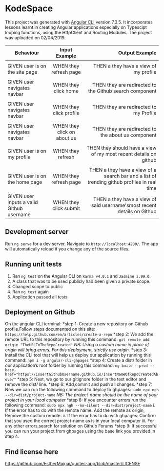 # KodeSpace
This project was generated with [Angular CLI](https://github.com/angular/angular-cli) version 7.3.5. It incorporates lessons learnt in creating Angular applications especially on Typescipt looping functions, using the HttpClient and Routing Modules. The project was uploaded on 02/04/2019.

| Behaviour                       | Input Example                    | Output Example  				                 |
| ------------------------------- |:--------------------------------:| --------------------------------------: |
| 			                          | 			                           | 						 		                         |
| GIVEN user is on the site page  | WHEN they refresh page	         | THEN a they have a view of my profile                            |
| 			                          | 			                           | 						 		                         |
| GIVEN user navigates navbar 	| WHEN they click home         | THEN they are redirected to the Github search component                        |
| 			          | 			             | 						 		 | 
| GIVEN user navigates navbar       | WHEN they click profile    | THEN they are redirected to my Profile                  |
| 			          | 			             | 						 		 |
| GIVEN user navigates navbar        | WHEN they click on about us          | THEN they are redirected to the about us  component                        | 
| 			          | 			             | 						 		 |
| GIVEN user is on my profile       | WHEN they refresh            | THEN they should have a view of my most recent details on github				 |
| 			          | 			             | 						 		 || 			                          | 			                           | 						 		                         |
| GIVEN user is on the home page| WHEN they refresh page	         | THEN a they have a view of a search bar and a list of trending github profiles in real time                            || 			                          | 			                           | 						 		                         |
| GIVEN user inputs a valid Github username  | WHEN they click submit         | THEN a they have a view of said username'smost recent details on Github                            |

## Development server

Run `ng serve` for a dev server. Navigate to `http://localhost:4200/`. The app will automatically reload if you change any of the source files.

## Running unit tests

1. Ran `ng test` on the Angular CLI on `Karma v4.0.1`  and `Jasmine 2.99.0`. 
2. A class that was to be used publicly had been given a private scope.
3. Changed scope to public
4. Ran `ng test` again 
5. Application passed all tests

## Deployment on Github
On the angular CLI terminal:
*step 1:  Create a new repository on Github profile.Follow steps documented on this site:
`https://help.github.com/en/articles/create-a-repo`
*step 2:  We add the remote URL to this repository by running this command:
`git remote add origin "TheURLToTheRepoCreated"`
*NB: Using a custom name in place of origin will bring errors. For this deployment, strictly use origin.*
*step 3:  Install the CLI tool that will help us deploy our application by running this command: 
`npm i -g angular-cli-ghpages`
*step 4: Create a dist/ folder in our application’s root folder by running this command:
`ng build --prod --base-href="https://InsertGithubUsername.github.io/InsertNameOfRepoCreatedAbove/"`
*step 5: Next, we go to our gitignore folder in the text editor and remove the dist/ line.
*step 6: Add,commit and push all changes.
*step 7: Now we can run the following command to deploy to ghpages:
`sudo npx ngh --dir=dist/project-name`
*NB: The project-name should be the name of your project in your local computer*
*step 8: If you encounter errors run the following command:
`sudo npx ngh --no-silent --dir=dist/project-name`
i. If the error has to do with the remote name:
   Add the remote as origin,
   Remove the custom remote.
ii. If the error has to do with ghpages:
    Confirm that you used the correct project-name as is in your local computer
iii. For any other errors,search for solution on Github Forums
*step 9: If successful you can run your project from ghpages using the base link you provided in step 4.

## Find license here
https://github.com/EstherMuigai/quotes-app/blob/master/LICENSE
